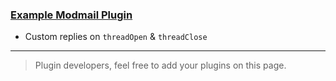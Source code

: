 ### [Example Modmail Plugin](https://npmjs.com/example-modmail-plugin)
- Custom replies on `threadOpen` & `threadClose`

-------
> Plugin developers, feel free to add your plugins on this page.